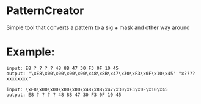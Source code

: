 # PatternCreator
Simple tool that converts a pattern to a sig + mask and other way around

# Example: 
```
input: E8 ? ? ? ? 48 8B 47 30 F3 0F 10 45
output: "\xE8\x00\x00\x00\x00\x48\x8B\x47\x30\xF3\x0F\x10\x45" "x????xxxxxxxx"
```
```
input: \xE8\x00\x00\x00\x00\x48\x8B\x47\x30\xF3\x0F\x10\x45
output: E8 ? ? ? ? 48 8B 47 30 F3 0F 10 45
```
